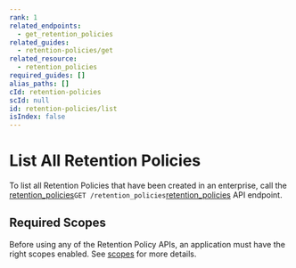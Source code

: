 ```yaml
---
rank: 1
related_endpoints:
  - get_retention_policies
related_guides:
  - retention-policies/get
related_resource:
  - retention_policies
required_guides: []
alias_paths: []
cId: retention-policies
scId: null
id: retention-policies/list
isIndex: false
---
```

# List All Retention Policies

To list all Retention Policies that have been created in an enterprise, call
the [retention_policies][retention_policies]`GET /retention_policies`[retention_policies][retention_policies] API endpoint.

<Samples id="get_retention_policies">

</Samples>

## Required Scopes

Before using any of the Retention Policy APIs, an application must have the
right scopes enabled. See [scopes][scopes] for more details.

[retention_policies]: e://get_retention_policies

[scopes]: g://retention-policies#required-scopes
